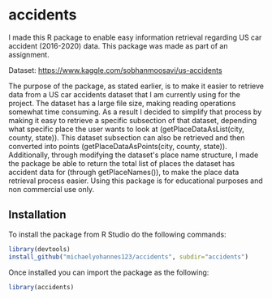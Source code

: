 
# accidents

<!-- badges: start -->
<!-- badges: end -->

I made this R package to enable easy information retrieval regarding US car accident (2016-2020) data. This package was made as part of an assignment.

Dataset: https://www.kaggle.com/sobhanmoosavi/us-accidents

The purpose of the package, as stated earlier, is to make it easier to retrieve data from a US car accidents dataset that I am currently using for the project. The dataset has a large file size, making reading operations somewhat time consuming. As a result I decided to simplify that process by making it easy to retrieve a specific subsection of that dataset, depending what specific place the user wants to look at (getPlaceDataAsList(city, county, state)). This dataset subsection can also be retrieved and then converted into points (getPlaceDataAsPoints(city, county, state)). Additionally, through modifying the dataset's place name structure, I made the package be able to return the total list of places the dataset has accident data for (through getPlaceNames()), to make the place data retrieval process easier. Using this package is for educational purposes and non commercial use only.

## Installation

To install the package from R Studio do the following commands: 

``` r
library(devtools)
install_github("michaelyohannes123/accidents", subdir="accidents")
```

Once installed you can import the package as the following:

``` r
library(accidents)
```



